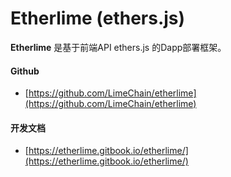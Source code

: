 # Etherlime \(ethers.js\)

**Etherlime** 是基于前端API ethers.js 的Dapp部署框架。



#### Github

* [https://github.com/LimeChain/etherlime](https://github.com/LimeChain/etherlime)



#### 开发文档

* [https://etherlime.gitbook.io/etherlime/](https://etherlime.gitbook.io/etherlime/)



